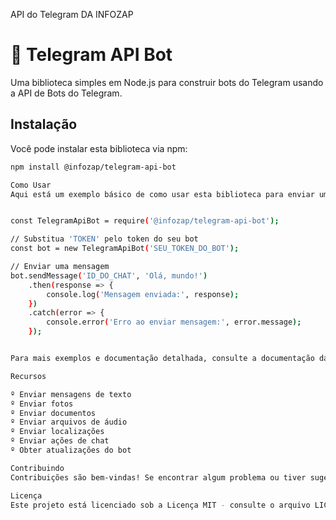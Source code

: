 API do Telegram DA INFOZAP

# 🤖 Telegram API Bot

Uma biblioteca simples em Node.js para construir bots do Telegram usando a API de Bots do Telegram.

## Instalação

Você pode instalar esta biblioteca via npm:

```bash
npm install @infozap/telegram-api-bot

Como Usar
Aqui está um exemplo básico de como usar esta biblioteca para enviar uma mensagem usando um bot do Telegram:


const TelegramApiBot = require('@infozap/telegram-api-bot');

// Substitua 'TOKEN' pelo token do seu bot
const bot = new TelegramApiBot('SEU_TOKEN_DO_BOT');

// Enviar uma mensagem
bot.sendMessage('ID_DO_CHAT', 'Olá, mundo!')
    .then(response => {
        console.log('Mensagem enviada:', response);
    })
    .catch(error => {
        console.error('Erro ao enviar mensagem:', error.message);
    });


Para mais exemplos e documentação detalhada, consulte a documentação da API fornecida pelo Telegram.

Recursos

º Enviar mensagens de texto
º Enviar fotos
º Enviar documentos
º Enviar arquivos de áudio
º Enviar localizações
º Enviar ações de chat
º Obter atualizações do bot

Contribuindo
Contribuições são bem-vindas! Se encontrar algum problema ou tiver sugestões para melhorias, por favor, abra uma issue ou envie um pull request no GitHub.

Licença
Este projeto está licenciado sob a Licença MIT - consulte o arquivo LICENSE para mais detalhes.
```
